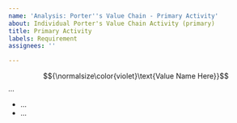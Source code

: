 ```yaml
---
name: 'Analysis: Porter''s Value Chain - Primary Activity'
about: Individual Porter's Value Chain Activity (primary)
title: Primary Activity
labels: Requirement
assignees: ''

---
```


$${\normalsize\color{violet}\text{Value Name Here}}$$  <em> ... </em>

* ...
* ...
